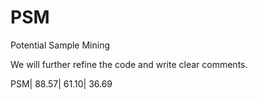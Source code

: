 # PSM
Potential Sample Mining


We will further refine the code and write clear comments.


PSM| 88.57| 61.10| 36.69    
